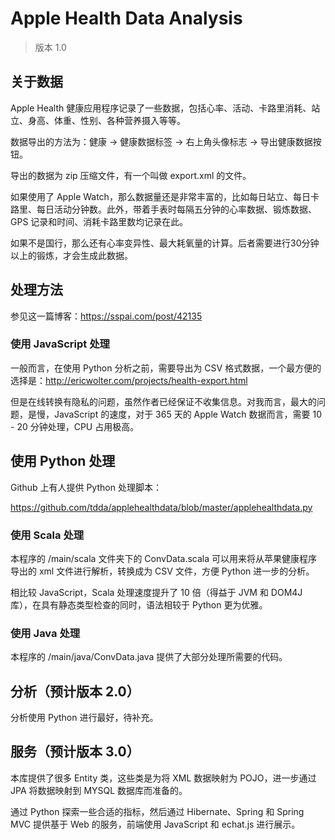 # Apple Health Data Analysis

> 版本 1.0

## 关于数据

Apple Health 健康应用程序记录了一些数据，包括心率、活动、卡路里消耗、站立、身高、体重、性别、各种营养摄入等等。

数据导出的方法为：健康 -> 健康数据标签 -> 右上角头像标志 -> 导出健康数据按钮。

导出的数据为 zip 压缩文件，有一个叫做 export.xml 的文件。

如果使用了 Apple Watch，那么数据量还是非常丰富的，比如每日站立、每日卡路里、每日活动分钟数。此外，带着手表时每隔五分钟的心率数据、锻炼数据、GPS 记录和时间、消耗卡路里数均记录在此。

如果不是国行，那么还有心率变异性、最大耗氧量的计算。后者需要进行30分钟以上的锻炼，才会生成此数据。

## 处理方法

参见这一篇博客：https://sspai.com/post/42135

### 使用 JavaScript 处理

一般而言，在使用 Python 分析之前，需要导出为 CSV 格式数据，一个最方便的选择是：http://ericwolter.com/projects/health-export.html

但是在线转换有隐私的问题，虽然作者已经保证不收集信息。对我而言，最大的问题，是慢，JavaScript 的速度，对于 365 天的 Apple Watch 数据而言，需要 10 - 20 分钟处理，CPU 占用极高。

## 使用 Python 处理

Github 上有人提供 Python 处理脚本：

https://github.com/tdda/applehealthdata/blob/master/applehealthdata.py

### 使用 Scala 处理

本程序的 /main/scala 文件夹下的 ConvData.scala 可以用来将从苹果健康程序导出的 xml 文件进行解析，转换成为 CSV 文件，方便 Python 进一步的分析。

相比较 JavaScript，Scala 处理速度提升了 10  倍（得益于 JVM 和 DOM4J 库），在具有静态类型检查的同时，语法相较于 Python 更为优雅。

### 使用 Java 处理

本程序的 /main/java/ConvData.java 提供了大部分处理所需要的代码。

## 分析（预计版本 2.0）

分析使用 Python 进行最好，待补充。

## 服务（预计版本 3.0）

本库提供了很多 Entity 类，这些类是为将 XML 数据映射为 POJO，进一步通过 JPA 将数据映射到 MYSQL 数据库而准备的。

通过 Python 探索一些合适的指标，然后通过 Hibernate、Spring 和 Spring MVC 提供基于 Web 的服务，前端使用 JavaScript 和 echat.js 进行展示。
